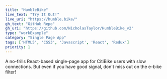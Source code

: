 ```yaml
---
title: "HumbleBike"
live_text: "Try It Out!"
live_uri: "https://humble.bike/"
gh_text: "GitHub Repo"
gh_uri: "https://github.com/NicholasTaylor/HumbleBike_v2"
type: "workExample"
category: "Single Page App"
tags: ['HTML5', 'CSS3', 'Javascript', 'React', 'Redux']
priority: 1
---
```


A no-frills React-based single-page app for CitiBike users with slow connections. But even if you have good signal, don't miss out on the e-bike filter!